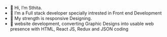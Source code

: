 - 👋 Hi, I’m Sthita.
- 🌱 I’m a Full stack developer specially intrested in Front end Development
- 💪 My strength is responsive Designing.
- 🔨 website development, converting Graphic Designs into usable web presence with HTML, React JS, Redux and JSON coding
